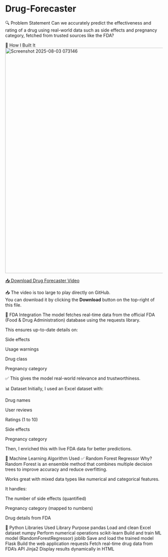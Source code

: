 # Drug-Forecaster

🔍 Problem Statement
Can we accurately predict the effectiveness and rating of a drug using real-world data such as side effects and pregnancy category, fetched from trusted sources like the FDA?

🧪 How I Built It<img width="1365" height="720" alt="Screenshot 2025-08-03 073146" src="https://github.com/user-attachments/assets/60d3c281-b707-4a30-b7a6-78c3e266409d" />

[📥 Download Drug Forecaster Video](Drug%20ForecasterVideo.mp4)

📥 The video is too large to play directly on GitHub.  
You can download it by clicking the **Download** button on the top-right of this file.

🧬 FDA Integration
The model fetches real-time data from the official FDA (Food & Drug Administration) database using the requests library.

This ensures up-to-date details on:

Side effects

Usage warnings

Drug class

Pregnancy category

✅ This gives the model real-world relevance and trustworthiness.

📊 Dataset
Initially, I used an Excel dataset with:

Drug names

User reviews

Ratings (1 to 10)

Side effects

Pregnancy category

Then, I enriched this with live FDA data for better predictions.

🤖 Machine Learning Algorithm Used
✅ Random Forest Regressor
Why? Random Forest is an ensemble method that combines multiple decision trees to improve accuracy and reduce overfitting.

Works great with mixed data types like numerical and categorical features.

It handles:

The number of side effects (quantified)

Pregnancy category (mapped to numbers)

Drug details from FDA

🧰 Python Libraries Used
Library	Purpose
pandas	Load and clean Excel dataset
numpy	Perform numerical operations
scikit-learn	Build and train ML model (RandomForestRegressor)
joblib	Save and load the trained model
Flask	Build the web application
requests	Fetch real-time drug data from FDA’s API
Jinja2	Display results dynamically in HTML
